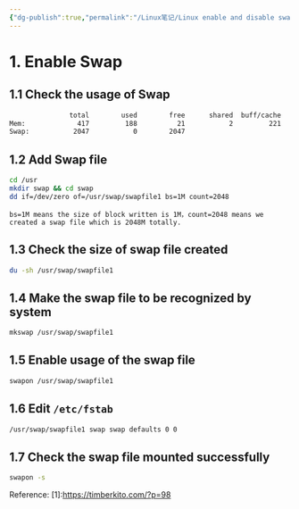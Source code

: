 ```yaml
---
{"dg-publish":true,"permalink":"/Linux笔记/Linux enable and disable swap/","tags":["Linux"],"noteIcon":"","created":"2024-01-29T16:56:32.806+08:00","updated":"2024-01-29T17:05:30.147+08:00"}
---
```


# 1.  Enable Swap
## 1.1 Check the usage of Swap
```bash
               total        used        free      shared  buff/cache   available
Mem:             417         188          21           2         221         229
Swap:           2047           0        2047
```
## 1.2 Add Swap file
```bash
cd /usr
mkdir swap && cd swap
dd if=/dev/zero of=/usr/swap/swapfile1 bs=1M count=2048
```
`bs=1M means the size of block written is 1M，count=2048 means we created a swap file which is 2048M totally.`
## 1.3 Check the size of swap file created
```bash
du -sh /usr/swap/swapfile1
```
## 1.4 Make the swap file to be recognized by system
```bash
mkswap /usr/swap/swapfile1
```
## 1.5 Enable usage of the swap file
```bash
swapon /usr/swap/swapfile1
```
## 1.6 Edit `/etc/fstab`
```bash
/usr/swap/swapfile1 swap swap defaults 0 0
```
## 1.7 Check the swap file mounted successfully
```bash
swapon -s
```

Reference:
[1]:https://timberkito.com/?p=98